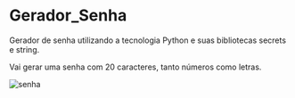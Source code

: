 # Gerador_Senha
 Gerador de senha utilizando a tecnologia Python e suas bibliotecas secrets e string.
 
 Vai gerar uma senha com 20 caracteres, tanto números como letras.
 
![senha](https://user-images.githubusercontent.com/121833579/226681710-3f83151d-b366-4a57-8202-575cca3149d4.png)
